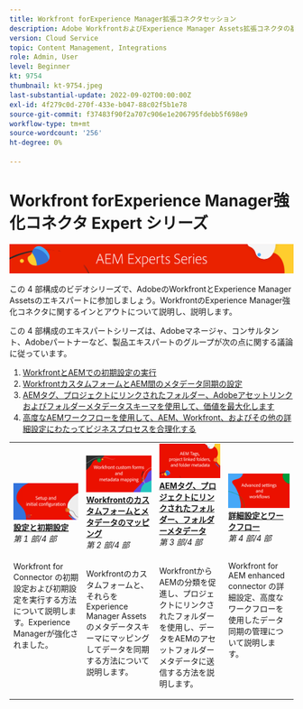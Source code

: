 ```yaml
---
title: Workfront forExperience Manager拡張コネクタセッション
description: Adobe WorkfrontおよびExperience Manager Assets拡張コネクタの基本について説明します。
version: Cloud Service
topic: Content Management, Integrations
role: Admin, User
level: Beginner
kt: 9754
thumbnail: kt-9754.jpeg
last-substantial-update: 2022-09-02T00:00:00Z
exl-id: 4f279c0d-270f-433e-b047-88c02f5b1e78
source-git-commit: f37483f90f2a707c906e1e206795fdebb5f698e9
workflow-type: tm+mt
source-wordcount: '256'
ht-degree: 0%

---
```


# Workfront forExperience Manager強化コネクタ Expert シリーズ

![AEM Experts Series](./assets/banner.png)

この 4 部構成のビデオシリーズで、AdobeのWorkfrontとExperience Manager Assetsのエキスパートに参加しましょう。WorkfrontのExperience Manager強化コネクタに関するインとアウトについて説明し、説明します。

この 4 部構成のエキスパートシリーズは、Adobeマネージャ、コンサルタント、Adobeパートナーなど、製品エキスパートのグループが次の点に関する議論に従っています。

1. [WorkfrontとAEMでの初期設定の実行](./setup.md)
2. [WorkfrontカスタムフォームとAEM間のメタデータ同期の設定](./custom-forms.md)
3. [AEMタグ、プロジェクトにリンクされたフォルダー、Adobeアセットリンクおよびフォルダーメタデータスキーマを使用して、価値を最大化します](./aem-tags-project-linked-folders-and-folder-metadata.md)
4. [高度なAEMワークフローを使用して、AEM、Workfront、およびその他の詳細設定にわたってビジネスプロセスを合理化する](./advanced-settings-and-workflows.md)

<table>
  <td>
      <a href="./setup.md">
        <img alt="設定と初期設定" 
             src="./assets/setup.png">
      </a>
      <div>
         <a href="./setup.md"><strong>設定と初期設定</strong></a>
         <br/><em>第 1 部/4 部</em>
      </div>
      <p>
        <br/>
         Workfront for Connector の初期設定および初期設定を実行する方法について説明します。Experience Managerが強化されました。
      </p>
   </td>
   <!-- Workfront custom forms and metadata mapping -->
   <td>
      <a href="./custom-forms.md">
        <img alt="Workfrontのカスタムフォームとメタデータのマッピング" 
             src="./assets/custom-forms.png">
      </a>
      <div>
         <a href="./custom-forms.md"><strong>Workfrontのカスタムフォームとメタデータのマッピング</strong></a>
         <br/><em>第 2 部/4 部</em>
      </div>
      <p>
        <br/>
         Workfrontのカスタムフォームと、それらをExperience Manager Assetsのメタデータスキーマにマッピングしてデータを同期する方法について説明します。
      </p>
    </td>
    <!-- AEM Tags, project linked folders, and folder metadata -->
    <td>
      <a href="./aem-tags-project-linked-folders-and-folder-metadata.md">
        <img alt="AEMタグ、プロジェクトにリンクされたフォルダー、フォルダーメタデータ" 
             src="./assets/aem-tags.png">
      </a>
      <div>
         <a href="./aem-tags-project-linked-folders-and-folder-metadata.md"><strong>AEMタグ、プロジェクトにリンクされたフォルダー、フォルダーメタデータ</strong></a>
         <br/><em>第 3 部/4 部</em> 
      </div>
      <p>
        <br/>
            WorkfrontからAEMの分類を促進し、プロジェクトにリンクされたフォルダーを使用し、データをAEMのアセットフォルダーメタデータに送信する方法を説明します。
      </p>
   </td>   
   <!-- Advanced workflows -->
    <td>
      <a href="./advanced-settings-and-workflows.md">
        <img alt="詳細設定とワークフロー" 
             src="./assets/advanced.png">
      </a>
      <div>
         <a href="./advanced-settings-and-workflows.md"><strong>詳細設定とワークフロー</strong></a>
         <br/><em>第 4 部/4 部</em>
      </div>
      <p>
        <br/>
            Workfront for AEM enhanced connector の詳細設定、高度なワークフローを使用したデータ同期の管理について説明します。
      </p>
   </td>
  </tr>  
</tbody></table>
